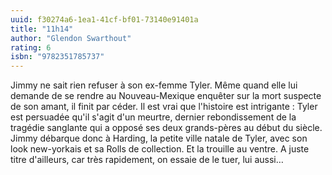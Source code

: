 ```yaml
---
uuid: f30274a6-1ea1-41cf-bf01-73140e91401a
title: "11h14"
author: "Glendon Swarthout"
rating: 6
isbn: "9782351785737"
---
```


Jimmy ne sait rien refuser à son ex-femme Tyler. Même quand elle lui demande de se rendre au Nouveau-Mexique enquêter sur la mort suspecte de son amant, il finit par céder. Il est vrai que l'histoire est intrigante : Tyler est persuadée qu'il s'agit d'un meurtre, dernier rebondissement de la tragédie sanglante qui a opposé ses deux grands-pères au début du siècle. Jimmy débarque donc à Harding, la petite ville natale de Tyler, avec son look new-yorkais et sa Rolls de collection. Et la trouille au ventre. A juste titre d'ailleurs, car très rapidement, on essaie de le tuer, lui aussi…
